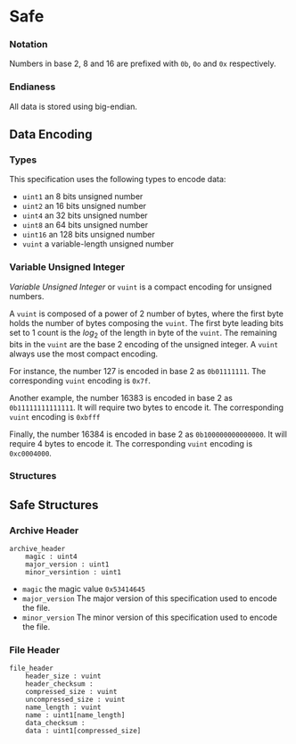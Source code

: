 # Safe
### Notation
Numbers in base 2, 8 and 16 are prefixed with `0b`, `0o` and `0x` respectively.
### Endianess
All data is stored using big-endian.
## Data Encoding
### Types
This specification uses the following types to encode data:
- `uint1`
  an 8 bits unsigned number
- `uint2`
  an 16 bits unsigned number
- `uint4`
  an 32 bits unsigned number
- `uint8`
  an 64 bits unsigned number
- `uint16`
  an 128 bits unsigned number
- `vuint`
  a variable-length unsigned number
### Variable Unsigned Integer
_Variable Unsigned Integer_ or `vuint` is a compact encoding for unsigned numbers.

A `vuint` is composed of a power of 2 number of bytes, where the first byte holds the number of bytes composing the `vuint`. The first byte leading bits set to 1 count is the $log_2$ of the length in byte of the `vuint`. The remaining bits in the `vuint` are the base 2 encoding of the unsigned integer. A `vuint` always use the most compact encoding.

For instance, the number 127 is encoded in base 2 as `0b01111111`. The corresponding `vuint` encoding is `0x7f`.

Another example, the number 16383 is encoded in base 2 as `0b11111111111111`. It will require two bytes to encode it. The corresponding `vuint` encoding is `0xbfff`

Finally, the number 16384 is encoded in base 2 as `0b100000000000000`. It will require 4 bytes to encode it. The corresponding `vuint` encoding is `0xc0004000`.
### Structures
## Safe Structures
### Archive Header
```
archive_header
    magic : uint4
    major_version : uint1
    minor_versintion : uint1
```
- `magic`
   the magic value `0x53414645`
- `major_version`
   The major version of this specification used to encode the file.
- `minor_version`
   The minor version of this specification used to encode the file.
### File Header
```
file_header
    header_size : vuint
    header_checksum : 
    compressed_size : vuint
    uncompressed_size : vuint
    name_length : vuint
    name : uint1[name_length]
    data_checksum : 
    data : uint1[compressed_size]
```